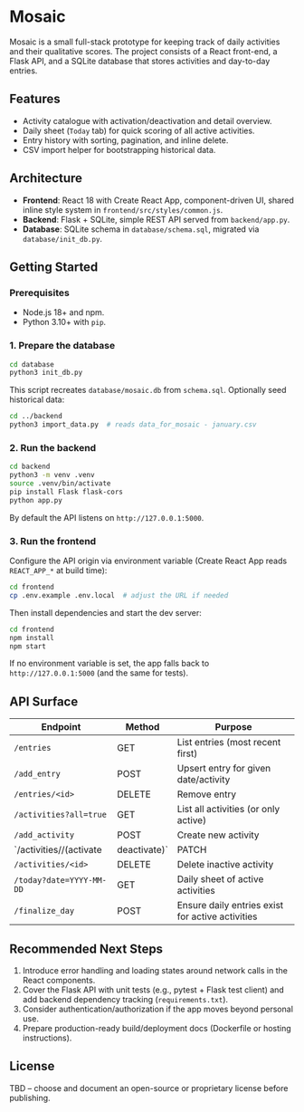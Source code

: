 # Mosaic

Mosaic is a small full-stack prototype for keeping track of daily activities and their qualitative scores. The project consists of a React front-end, a Flask API, and a SQLite database that stores activities and day-to-day entries.

## Features
- Activity catalogue with activation/deactivation and detail overview.
- Daily sheet (`Today` tab) for quick scoring of all active activities.
- Entry history with sorting, pagination, and inline delete.
- CSV import helper for bootstrapping historical data.

## Architecture
- **Frontend**: React 18 with Create React App, component-driven UI, shared inline style system in `frontend/src/styles/common.js`.
- **Backend**: Flask + SQLite, simple REST API served from `backend/app.py`.
- **Database**: SQLite schema in `database/schema.sql`, migrated via `database/init_db.py`.

## Getting Started

### Prerequisites
- Node.js 18+ and npm.
- Python 3.10+ with `pip`.

### 1. Prepare the database
```bash
cd database
python3 init_db.py
```
This script recreates `database/mosaic.db` from `schema.sql`. Optionally seed historical data:
```bash
cd ../backend
python3 import_data.py  # reads data_for_mosaic - january.csv
```

### 2. Run the backend
```bash
cd backend
python3 -m venv .venv
source .venv/bin/activate
pip install Flask flask-cors
python app.py
```
By default the API listens on `http://127.0.0.1:5000`.

### 3. Run the frontend
Configure the API origin via environment variable (Create React App reads `REACT_APP_*` at build time):
```bash
cd frontend
cp .env.example .env.local  # adjust the URL if needed
```
Then install dependencies and start the dev server:
```bash
cd frontend
npm install
npm start
```
If no environment variable is set, the app falls back to `http://127.0.0.1:5000` (and the same for tests).

## API Surface
| Endpoint | Method | Purpose |
| --- | --- | --- |
| `/entries` | GET | List entries (most recent first) |
| `/add_entry` | POST | Upsert entry for given date/activity |
| `/entries/<id>` | DELETE | Remove entry |
| `/activities?all=true` | GET | List all activities (or only active) |
| `/add_activity` | POST | Create new activity |
| `/activities/<id>/(activate|deactivate)` | PATCH | Toggle activity |
| `/activities/<id>` | DELETE | Delete inactive activity |
| `/today?date=YYYY-MM-DD` | GET | Daily sheet of active activities |
| `/finalize_day` | POST | Ensure daily entries exist for active activities |

## Recommended Next Steps
1. Introduce error handling and loading states around network calls in the React components.
2. Cover the Flask API with unit tests (e.g., pytest + Flask test client) and add backend dependency tracking (`requirements.txt`).
3. Consider authentication/authorization if the app moves beyond personal use.
4. Prepare production-ready build/deployment docs (Dockerfile or hosting instructions).

## License
TBD – choose and document an open-source or proprietary license before publishing.
